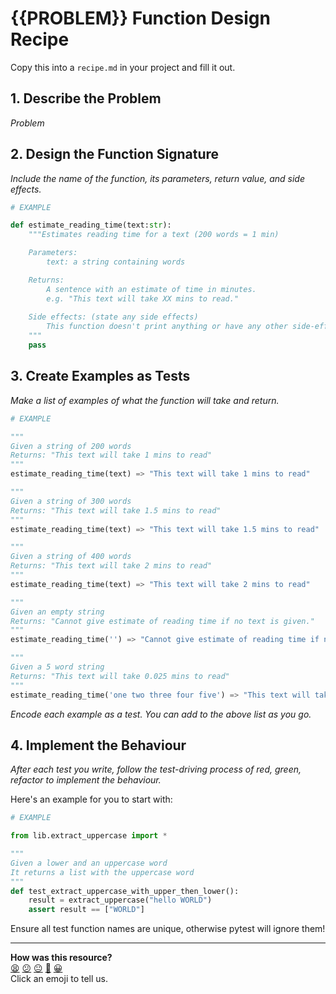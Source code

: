 # {{PROBLEM}} Function Design Recipe

Copy this into a `recipe.md` in your project and fill it out.

## 1. Describe the Problem

_Problem_

## 2. Design the Function Signature

_Include the name of the function, its parameters, return value, and side effects._

```python
# EXAMPLE

def estimate_reading_time(text:str):
    """Estimates reading time for a text (200 words = 1 min)

    Parameters: 
        text: a string containing words

    Returns: 
        A sentence with an estimate of time in minutes.
        e.g. "This text will take XX mins to read."
    
    Side effects: (state any side effects)
        This function doesn't print anything or have any other side-effects   
    """
    pass
```


## 3. Create Examples as Tests

_Make a list of examples of what the function will take and return._

```python
# EXAMPLE

"""
Given a string of 200 words
Returns: "This text will take 1 mins to read"
"""
estimate_reading_time(text) => "This text will take 1 mins to read"

"""
Given a string of 300 words
Returns: "This text will take 1.5 mins to read"
"""
estimate_reading_time(text) => "This text will take 1.5 mins to read"

"""
Given a string of 400 words
Returns: "This text will take 2 mins to read"
"""
estimate_reading_time(text) => "This text will take 2 mins to read"

"""
Given an empty string
Returns: "Cannot give estimate of reading time if no text is given."
"""
estimate_reading_time('') => "Cannot give estimate of reading time if no text is given."

"""
Given a 5 word string
Returns: "This text will take 0.025 mins to read"
"""
estimate_reading_time('one two three four five') => "This text will take 0.025 mins to read"

```

_Encode each example as a test. You can add to the above list as you go._

## 4. Implement the Behaviour

_After each test you write, follow the test-driving process of red, green, refactor to implement the behaviour._

Here's an example for you to start with:

```python
# EXAMPLE

from lib.extract_uppercase import *

"""
Given a lower and an uppercase word
It returns a list with the uppercase word
"""
def test_extract_uppercase_with_upper_then_lower():
    result = extract_uppercase("hello WORLD")
    assert result == ["WORLD"]

```

Ensure all test function names are unique, otherwise pytest will ignore them!


<!-- BEGIN GENERATED SECTION DO NOT EDIT -->

---

**How was this resource?**  
[😫](https://airtable.com/shrUJ3t7KLMqVRFKR?prefill_Repository=makersacademy%2Fgolden-square-in-python&prefill_File=resources%2Fsingle_function_recipe_template.md&prefill_Sentiment=😫) [😕](https://airtable.com/shrUJ3t7KLMqVRFKR?prefill_Repository=makersacademy%2Fgolden-square-in-python&prefill_File=resources%2Fsingle_function_recipe_template.md&prefill_Sentiment=😕) [😐](https://airtable.com/shrUJ3t7KLMqVRFKR?prefill_Repository=makersacademy%2Fgolden-square-in-python&prefill_File=resources%2Fsingle_function_recipe_template.md&prefill_Sentiment=😐) [🙂](https://airtable.com/shrUJ3t7KLMqVRFKR?prefill_Repository=makersacademy%2Fgolden-square-in-python&prefill_File=resources%2Fsingle_function_recipe_template.md&prefill_Sentiment=🙂) [😀](https://airtable.com/shrUJ3t7KLMqVRFKR?prefill_Repository=makersacademy%2Fgolden-square-in-python&prefill_File=resources%2Fsingle_function_recipe_template.md&prefill_Sentiment=😀)  
Click an emoji to tell us.

<!-- END GENERATED SECTION DO NOT EDIT -->